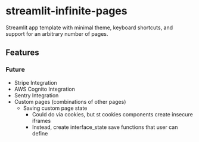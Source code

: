 # streamlit-infinite-pages

Streamlit app template with minimal theme, keyboard shortcuts, and support for an arbitrary number of pages.


## Features

### Future

- Stripe Integration
- AWS Cognito Integration
- Sentry Integration
- Custom pages (combinations of other pages)
    - Saving custom page state
        - Could do via cookies, but st cookies components create insecure iframes
        - Instead, create interface_state save functions that user can define